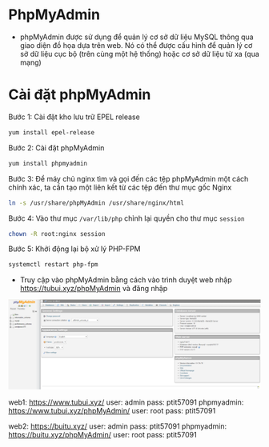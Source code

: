 # PhpMyAdmin 
- phpMyAdmin được sử dụng để quản lý cơ sở dữ liệu MySQL thông qua giao diện đồ họa dựa trên web. Nó có thể được cấu hình để quản lý cơ sở dữ liệu cục bộ (trên cùng một hệ thống) hoặc cơ sở dữ liệu từ xa (qua mạng)

# Cài đặt phpMyAdmin
Bước 1: Cài đặt kho lưu trữ EPEL release
```sh
yum install epel-release 
```

Bước 2: Cài đặt phpMyAdmin 
```sh
yum install phpmyadmin
```

Bước 3: Để máy chủ nginx tìm và gọi đến các tệp phpMyAdmin một cách chính xác, ta cần tạo một liên kết từ các tệp đến thư mục gốc Nginx 
```sh
ln -s /usr/share/phpMyAdmin /usr/share/nginx/html
```

Bước 4: Vào thư mục `/var/lib/php` chỉnh lại quyền cho thư mục `session`
```sh
chown -R root:nginx session
```

Bước 5: Khởi động lại bộ xử lý PHP-FPM
```sh
systemctl restart php-fpm
```

- Truy cập vào phpMyAdmin bằng cách vào trình duyệt web nhập https://tubui.xyz/phpMyAdmin và đăng nhập

![](./images/phpmyadmin.png)

web1: https://www.tubui.xyz/
user: admin
pass: ptit57091
phpmyadmin: https://www.tubui.xyz/phpMyAdmin/
user: root
pass: ptit57091

web2: https://buitu.xyz/
user: admin
pass: ptit57091
phpmyadmin: https://buitu.xyz/phpMyAdmin/
user: root
pass: ptit57091